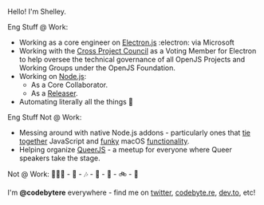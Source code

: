 Hello! I'm Shelley.

Eng Stuff @ Work:

* Working as a core engineer on [Electron.js](https://github.com/electron/electron) :electron: via Microsoft
* Working with the [Cross Project Council](https://github.com/openjs-foundation/cross-project-council) as a Voting Member for Electron to help oversee the technical governance of all OpenJS Projects and Working Groups under the OpenJS Foundation.
* Working on [Node.js](https://github.com/nodejs/node):
  * As a Core Collaborator.
  * As a [Releaser](https://github.com/nodejs/Release).
* Automating literally all the things 🤖

Eng Stuff Not @ Work:

* Messing around with native Node.js addons - particularly ones that [tie together](https://github.com/codebytere/node-mac-permissions) JavaScript and [funky](https://github.com/codebytere/node-mac-contacts) macOS [functionality](https://github.com/codebytere/node-mac-userdefaults).
* Helping organize [QueerJS](https://queerjs.com/) - a meetup for everyone where Queer speakers take the stage.

Not @ Work: 🏃🏻‍♀️ - :book: - 🎶 - 🏁 - 🌁 - 🚲 - 🌿

I'm  **@codebytere** everywhere - find me on [twitter](https://twitter.com/codebytere), [codebyte.re](http://codebyte.re), [dev.to](https://dev.to/codebytere), etc!
